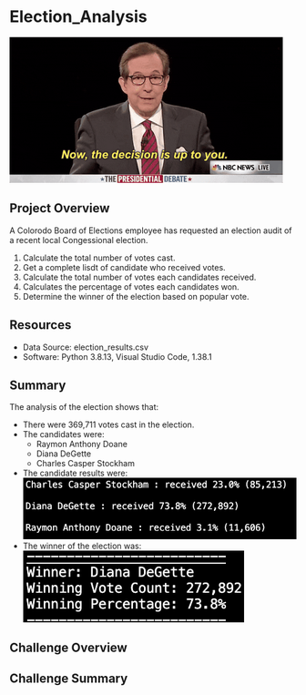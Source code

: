 # Election_Analysis
![](Resources/decision.gif) 
## Project Overview
A Colorodo Board of Elections employee has requested an election audit of a recent local Congessional election.

1. Calculate the total number of votes cast.
2. Get a complete lisdt of candidate who received votes.
3. Calculate the total number of votes each candidates received.
4. Calculates the percentage of votes each candidates won.
5. Determine the winner of the election based on popular vote.

## Resources
- Data Source: election_results.csv
- Software: Python 3.8.13, Visual Studio Code, 1.38.1

## Summary
The analysis of the election shows that:
- There were 369,711 votes cast in the election.
- The candidates were:
    - Raymon Anthony Doane
    - Diana DeGette
    - Charles Casper Stockham
- The candidate results were:
    ![](Resources/candidate_votes.png)
- The winner of the election was:
    ![](Resources/winner.png)

## Challenge Overview

## Challenge Summary
